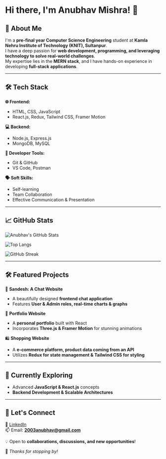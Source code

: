 # Hi there, I'm Anubhav Mishra! 👋  

## 🚀 About Me  
I'm a **pre-final year Computer Science Engineering** student at **Kamla Nehru Institute of Technology (KNIT), Sultanpur**.  
I have a deep passion for **web development, programming, and leveraging technology to solve real-world challenges**.  
My expertise lies in the **MERN stack**, and I have hands-on experience in developing **full-stack applications**.  

---

## 🛠️ Tech Stack  

**🌐 Frontend:**  
- HTML, CSS, JavaScript  
- React.js, Redux, Tailwind CSS, Framer Motion  

**💻 Backend:**  
- Node.js, Express.js  
- MongoDB, MySQL  

**🔧 Developer Tools:**  
- Git & GitHub  
- VS Code, Postman  

**🗣️ Soft Skills:**  
- Self-learning  
- Team Collaboration  
- Effective Communication & Presentation  

---

## 📈 GitHub Stats  

![Anubhav's GitHub Stats](https://github-readme-stats.vercel.app/api?username=anubhav-0004&show_icons=true&theme=radical)  

![Top Langs](https://github-readme-stats.vercel.app/api/top-langs/?username=anubhav-0004&layout=compact&theme=radical&langs_count=6)

![GitHub Streak](https://streak-stats.demolab.com?user=anubhav-0004&theme=dark)





---

## 🛠️ Featured Projects  

🚀 **Sandesh: A Chat Website**  
- A beautifully designed **frontend chat application**  
- Features **User & Admin roles, real-time charts & graphs**  

🌟 **Portfolio Website**  
- A **personal portfolio** built with React  
- Incorporates **Three.js & Framer Motion** for stunning animations  

🛍️ **Shopping Website**  
- A **e-commerce platform, product data coming from an API**  
- Utilizes **Redux for state management & Tailwind CSS for styling**  

---

## 🌱 Currently Exploring  
- Advanced **JavaScript & React.js** concepts  
- **Backend Development & Scalable Architectures**  

---

## 🤝 Let's Connect  

🔗 [LinkedIn](https://www.linkedin.com/in/anubhav-04-mishra/)  
📫 Email: **2003anubhav@gmail.com**  

💡 Open to **collaborations, discussions, and new opportunities**!  

🚀 _Thanks for stopping by!_  
